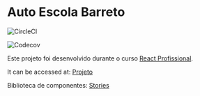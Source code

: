# Auto Escola Barreto

![CircleCI](https://img.shields.io/circleci/build/github/Fabiana-BP/autoescola-fabiana/main)

![Codecov](https://img.shields.io/codecov/c/github/Fabiana-BP/autoescola-fabiana)

Este projeto foi desenvolvido durante o curso [React Profissional](https://nardiniacademy.com/).

It can be accessed at: [Projeto](https://autoescola-fabiana.vercel.app/)

Biblioteca de componentes: [Stories](https://main--5ffa51c144427b0021c82b7a.chromatic.com)

